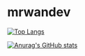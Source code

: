 # mrwandev

[![Top Langs](https://github-readme-stats.vercel.app/api/top-langs/?username=mrwandev69&hide=stars,commits,prs,issues,contribs&show_icons=true&theme=tokyonight)](https://github.com/anuraghazra/github-readme-stats)

[![Anurag's GitHub stats](https://github-readme-stats.vercel.app/api?username=mrwandev69&show_icons=true&theme=tokyonight)](https://github.com/anuraghazra/github-readme-stats)
